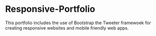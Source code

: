 # Responsive-Portfolio
This portfolio includes the use of Bootstrap the Tweeter framewoek for creating responsive websites and mobile friendly web apps.